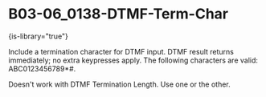 # B03-06_0138-DTMF-Term-Char

{is-library="true"}

<snippet id="B03-06_0138-DTMF-Term-Char_snippet">



Include a termination character for DTMF input. DTMF result returns immediately; no extra keypresses apply. The following characters are valid: ABC0123456789*#.

Doesn't work with DTMF Termination Length. Use one or the other.


</snippet>